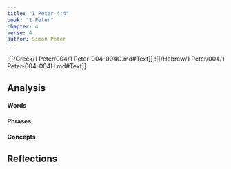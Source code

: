 ```yaml
---
title: "1 Peter 4:4"
book: "1 Peter"
chapter: 4
verse: 4
author: Simon Peter
---
```

![[/Greek/1 Peter/004/1 Peter-004-004G.md#Text]]
![[/Hebrew/1 Peter/004/1 Peter-004-004H.md#Text]]

## Analysis

#### Words

#### Phrases

#### Concepts

## Reflections
